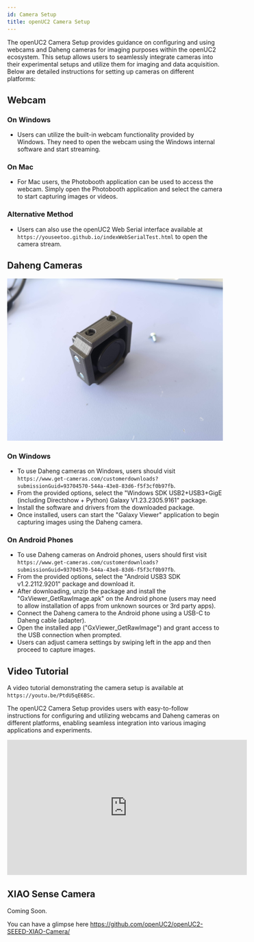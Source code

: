 ```yaml
---
id: Camera Setup
title: openUC2 Camera Setup
---
```




The openUC2 Camera Setup provides guidance on configuring and using webcams and Daheng cameras for imaging purposes within the openUC2 ecosystem. This setup allows users to seamlessly integrate cameras into their experimental setups and utilize them for imaging and data acquisition. Below are detailed instructions for setting up cameras on different platforms:

## Webcam

### On Windows
- Users can utilize the built-in webcam functionality provided by Windows. They need to open the webcam using the Windows internal software and start streaming.

### On Mac
- For Mac users, the Photobooth application can be used to access the webcam. Simply open the Photobooth application and select the camera to start capturing images or videos.

### Alternative Method
- Users can also use the openUC2 Web Serial interface available at `https://youseetoo.github.io/indexWebSerialTest.html` to open the camera stream.

## Daheng Cameras

![](IMAGES/dahenguc2.jpeg)

### On Windows
- To use Daheng cameras on Windows, users should visit `https://www.get-cameras.com/customerdownloads?submissionGuid=93704570-544a-43e8-83d6-f5f3cf0b97fb`.
- From the provided options, select the "Windows SDK USB2+USB3+GigE (including Directshow + Python) Galaxy V1.23.2305.9161" package.
- Install the software and drivers from the downloaded package.
- Once installed, users can start the "Galaxy Viewer" application to begin capturing images using the Daheng camera.

### On Android Phones
- To use Daheng cameras on Android phones, users should first visit `https://www.get-cameras.com/customerdownloads?submissionGuid=93704570-544a-43e8-83d6-f5f3cf0b97fb`.
- From the provided options, select the "Android USB3 SDK v1.2.2112.9201" package and download it.
- After downloading, unzip the package and install the "GxViewer_GetRawImage.apk" on the Android phone (users may need to allow installation of apps from unknown sources or 3rd party apps).
- Connect the Daheng camera to the Android phone using a USB-C to Daheng cable (adapter).
- Open the installed app ("GxViewer_GetRawImage") and grant access to the USB connection when prompted.
- Users can adjust camera settings by swiping left in the app and then proceed to capture images.

## Video Tutorial
A video tutorial demonstrating the camera setup is available at `https://youtu.be/PtdU5qE6BSc`.

The openUC2 Camera Setup provides users with easy-to-follow instructions for configuring and utilizing webcams and Daheng cameras on different platforms, enabling seamless integration into various imaging applications and experiments.


<iframe width="560" height="315" src="https://www.youtube.com/embed/PtdU5qE6BSc" title="YouTube video player" frameborder="0" allow="accelerometer; autoplay; clipboard-write; encrypted-media; gyroscope; picture-in-picture; web-share" allowfullscreen></iframe>


## XIAO Sense Camera

Coming Soon.

You can have a glimpse here https://github.com/openUC2/openUC2-SEEED-XIAO-Camera/
